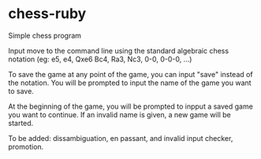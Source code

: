 # chess-ruby

Simple chess program

Input move to the command line using the standard algebraic chess notation (eg: e5, e4, Qxe6 Bc4, Ra3, Nc3, 0-0, 0-0-0, ...)

To save the game at any point of the game, you can input "save" instead of the notation. You will be prompted to input the name of the game you want to save.

At the beginning of the game, you will be prompted to inpput a saved game you want to continue. If an invalid name is given, a new game will be started.

To be added: dissambiguation, en passant, and invalid input checker, promotion.